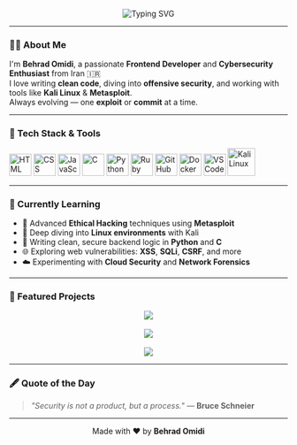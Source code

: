 <p align="center">
  <img src="https://readme-typing-svg.herokuapp.com?font=Fira+Code&size=32&pause=1000&color=FF0000&center=true&vCenter=true&width=800&height=100&lines=Hi+I'm+Behrad+Omidi+%F0%9F%91%8B;Frontend+Developer+%F0%9F%92%BB;Cybersecurity+%26+Code+Enthusiast+%F0%9F%94%91" alt="Typing SVG" />
</p>

---

### 👨‍💻 About Me

I'm **Behrad Omidi**, a passionate **Frontend Developer** and **Cybersecurity Enthusiast** from Iran 🇮🇷  
I love writing **clean code**, diving into **offensive security**, and working with tools like **Kali Linux** & **Metasploit**.  
Always evolving — one **exploit** or **commit** at a time.

---

### 🧰 Tech Stack & Tools

<p align="left">
  <img src="https://cdn.jsdelivr.net/gh/devicons/devicon/icons/html5/html5-original.svg" width="40" title="HTML"/>
  <img src="https://cdn.jsdelivr.net/gh/devicons/devicon/icons/css3/css3-original.svg" width="40" title="CSS"/>
  <img src="https://cdn.jsdelivr.net/gh/devicons/devicon/icons/javascript/javascript-original.svg" width="40" title="JavaScript"/>
  <img src="https://cdn.jsdelivr.net/gh/devicons/devicon/icons/c/c-original.svg" width="40" title="C"/>
  <img src="https://cdn.jsdelivr.net/gh/devicons/devicon/icons/python/python-original.svg" width="40" title="Python"/>
  <img src="https://cdn.jsdelivr.net/gh/devicons/devicon/icons/ruby/ruby-original.svg" width="40" title="Ruby"/>
  <img src="https://cdn.jsdelivr.net/gh/devicons/devicon/icons/github/github-original.svg" width="40" title="GitHub"/>
  <img src="https://cdn.jsdelivr.net/gh/devicons/devicon/icons/docker/docker-original.svg" width="40" title="Docker"/>
  <img src="https://cdn.jsdelivr.net/gh/devicons/devicon/icons/vscode/vscode-original.svg" width="40" title="VS Code"/>
  <img src="https://upload.wikimedia.org/wikipedia/commons/2/2b/Kali-dragon-icon.svg" width="50" title="Kali Linux"/>
</p>

---

### 🧠 Currently Learning

- 🔐 Advanced **Ethical Hacking** techniques using **Metasploit**
- 🐧 Deep diving into **Linux environments** with Kali
- 🧰 Writing clean, secure backend logic in **Python** and **C**
- 🌐 Exploring web vulnerabilities: **XSS**, **SQLi**, **CSRF**, and more
- ☁️ Experimenting with **Cloud Security** and **Network Forensics**

---

### 🚀 Featured Projects

<p align="center">
  <a href="https://www.behradinfo.ir" target="_blank">
    <img src="https://img.shields.io/badge/My Website-behradinfo.ir-blue?style=for-the-badge&logo=google-chrome&logoColor=white"/>
  </a>
  <br><br>
  <a href="https://www.moshaverehopai.ir" target="_blank">
    <img src="https://img.shields.io/badge/AI Study Advisor-moshaverehopai.ir-green?style=for-the-badge&logo=chatbot&logoColor=white"/>
  </a>
  <br><br>
  <a href="https://www.metalcode.ir" target="_blank">
    <img src="https://img.shields.io/badge/MetalCode Academy-metalcode.ir-red?style=for-the-badge&logo=code&logoColor=white"/>
  </a>
</p>

---

### 🖋️ Quote of the Day

> *"Security is not a product, but a process."* — **Bruce Schneier**

---

<p align="center">
  Made with ❤️ by <strong>Behrad Omidi</strong>
</p>
